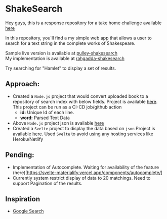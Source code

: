 # ShakeSearch

Hey guys, this is a response repository for a take home challenge available [here](https://github.com/ProlificLabs/shakesearch)

In this repository, you'll find a my simple web app that allows a user to search for a text string in the complete works of Shakespeare.

Sample live version is available at [pulley-shakesearch](https://pulley-shakesearch.herokuapp.com/)   
My implementation is available at [rahgadda-shakesearch](https://rahgadda.github.io/shakesearch/)   

Try searching for "Hamlet" to display a set of results.

## Approach:
- Created a `Node.js` project that would convert uploaded book to a repository of search index with below fields. 
  Project is available [here](scanbooks). This project can be run as a CI-CD job/github action
  - **id:** Unique Id of each line.
  - **word:** Parsed Text Data
- Above `Node.js` project json is available [here](book-index-json/completeworks1.json)
- Created a `Svelte` project to display the data based on `json`
  Project is available [here](search). Used `Svelte` to avoid using any hosting services like Heroku/Netlify 

## Pending:
- Implementation of Autocomplete. Waiting for availability of the feature (here)[https://svelte-materialify.vercel.app/components/autocomplete/]
- Currently system restrict display of data to 20 matchings. Need to support Pagination of the results.

## Inspiration
- [Google Search](https://www.youtube.com/watch?v=tFq6Q_muwG0)
